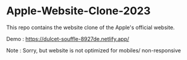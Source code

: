 # Apple-Website-Clone-2023

This repo contains the website clone of the Apple's official website.

Demo : https://dulcet-souffle-8927de.netlify.app/

Note : Sorry, but website is not optimized for mobiles/ non-responsive
